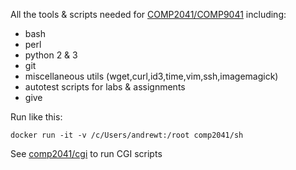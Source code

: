 All the tools & scripts needed for [COMP2041/COMP9041](http://cse.unsw.edu.au/~cs2041) including:

* bash
* perl
* python 2 & 3
* git
* miscellaneous utils (wget,curl,id3,time,vim,ssh,imagemagick)
* autotest scripts for labs & assignments
* give

Run like this:

`docker run -it -v /c/Users/andrewt:/root comp2041/sh`

See [comp2041/cgi](https://hub.docker.com/r/comp2041/cgi) to run CGI scripts 
